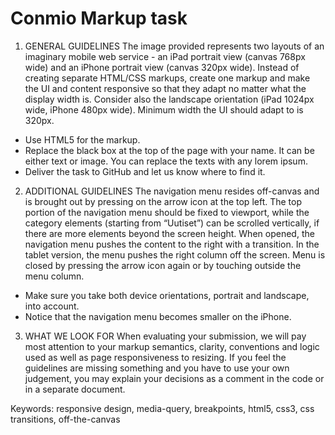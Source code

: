 Conmio Markup task
==================

1. GENERAL GUIDELINES
The image provided represents two layouts of an imaginary mobile web service - an iPad portrait view (canvas 768px wide) and an iPhone portrait view (canvas 320px wide). Instead of creating separate HTML/CSS markups, create one markup and make the UI and content responsive so that they adapt no matter what the display width is. Consider also the landscape orientation (iPad 1024px wide, iPhone 480px wide). Minimum width the UI should adapt to is 320px.
- Use HTML5 for the markup.
- Replace the black box at the top of the page with your name. It can be either text or image. You can replace the texts with any lorem ipsum.
- Deliver the task to GitHub and let us know where to find it.

2. ADDITIONAL GUIDELINES
The navigation menu resides off-canvas and is brought out by pressing on the arrow icon at the top left. The top portion of the navigation menu should be fixed to viewport, while the category elements (starting from “Uutiset”) can be scrolled vertically, if there are more elements beyond the screen height.
When opened, the navigation menu pushes the content to the right with a transition. In the tablet version, the menu pushes the right column off the screen. Menu is closed by pressing the arrow icon again or by touching outside the menu column.
- Make sure you take both device orientations, portrait and landscape, into account. 
- Notice that the navigation menu becomes smaller on the iPhone.

3. WHAT WE LOOK FOR
When evaluating your submission, we will pay most attention to your markup semantics, clarity, conventions and logic used as well as page responsiveness to resizing.
If you feel the guidelines are missing something and you have to use your own judgement, you may explain your decisions as a comment in the code or in a separate document.

Keywords: responsive design, media-query, breakpoints, html5, css3, css transitions, off-the-canvas
